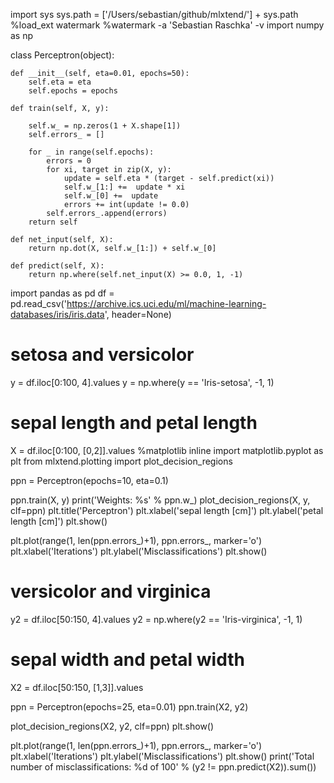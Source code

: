 import sys
sys.path = ['/Users/sebastian/github/mlxtend/'] + sys.path
%load_ext watermark
%watermark -a 'Sebastian Raschka' -v
import numpy as np

class Perceptron(object):
    
    def __init__(self, eta=0.01, epochs=50):
        self.eta = eta
        self.epochs = epochs

    def train(self, X, y):

        self.w_ = np.zeros(1 + X.shape[1])
        self.errors_ = []

        for _ in range(self.epochs):
            errors = 0
            for xi, target in zip(X, y):
                update = self.eta * (target - self.predict(xi))
                self.w_[1:] +=  update * xi
                self.w_[0] +=  update
                errors += int(update != 0.0)
            self.errors_.append(errors)
        return self

    def net_input(self, X):
        return np.dot(X, self.w_[1:]) + self.w_[0]

    def predict(self, X):
        return np.where(self.net_input(X) >= 0.0, 1, -1)
import pandas as pd
df = pd.read_csv('https://archive.ics.uci.edu/ml/machine-learning-databases/iris/iris.data', header=None)

# setosa and versicolor
y = df.iloc[0:100, 4].values
y = np.where(y == 'Iris-setosa', -1, 1)

# sepal length and petal length
X = df.iloc[0:100, [0,2]].values
%matplotlib inline
import matplotlib.pyplot as plt
from mlxtend.plotting import plot_decision_regions

ppn = Perceptron(epochs=10, eta=0.1)

ppn.train(X, y)
print('Weights: %s' % ppn.w_)
plot_decision_regions(X, y, clf=ppn)
plt.title('Perceptron')
plt.xlabel('sepal length [cm]')
plt.ylabel('petal length [cm]')
plt.show()

plt.plot(range(1, len(ppn.errors_)+1), ppn.errors_, marker='o')
plt.xlabel('Iterations')
plt.ylabel('Misclassifications')
plt.show()
# versicolor and virginica
y2 = df.iloc[50:150, 4].values
y2 = np.where(y2 == 'Iris-virginica', -1, 1)

# sepal width and petal width
X2 = df.iloc[50:150, [1,3]].values

ppn = Perceptron(epochs=25, eta=0.01)
ppn.train(X2, y2)

plot_decision_regions(X2, y2, clf=ppn)
plt.show()

plt.plot(range(1, len(ppn.errors_)+1), ppn.errors_, marker='o')
plt.xlabel('Iterations')
plt.ylabel('Misclassifications')
plt.show()
print('Total number of misclassifications: %d of 100' % (y2 != ppn.predict(X2)).sum())
